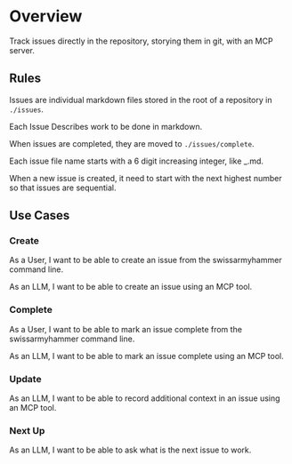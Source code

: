 # Overview

Track issues directly in the repository, storying them in git, with an MCP server.

## Rules

Issues are individual markdown files stored in the root of a repository in `./issues`.

Each Issue Describes work to be done in markdown.

When issues are completed, they are moved to `./issues/complete`.

Each issue file name starts with a 6 digit increasing integer, like <nnnnnn>_<more naming>.md.

When a new issue is created, it need to start with the next highest number so that issues are sequential.

## Use Cases

### Create

As a User, I want to be able to create an issue from the swissarmyhammer command line.

As an LLM, I want to be able to create an issue using an MCP tool.

### Complete

As a User, I want to be able to mark an issue complete from the swissarmyhammer command line.

As an LLM, I want to be able to mark an issue complete using an MCP tool.

### Update

As an LLM, I want to be able to record additional context in an issue using an MCP tool.

### Next Up

As an LLM, I want to be able to ask what is the next issue to work.
